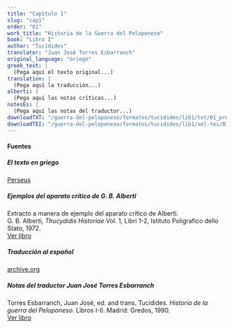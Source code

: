 ```yaml
---
title: "Capítulo 1"
slug: "cap1"
order: "01"
work_title: "Historia de la Guerra del Peloponeso"
book: "Libro I"
author: "Tucídides"
translator: "Juan José Torres Esbarranch"
original_language: "Griego"
greek_text: |
  (Pega aquí el texto original...)
translation: |
  (Pega aquí la traducción...)
alberti: |
  (Pega aquí las notas críticas...)
notesEs: |
  (Pega aquí las notas del traductor...)
downloadTXT: "/guerra-del-peloponeso/formatos/tucidides/lib1/txt/01_prologo-cap-1.txt"
downloadTEI: "/guerra-del-peloponeso/formatos/tucidides/lib1/xml-tei/01_prologo-cap-1.xml"
---
```


#### Fuentes

##### El texto en griego

[Perseus](https://scaife.perseus.org/reader/urn:cts:greekLit:tlg0003.tlg001.perseus-grc2:1.1.1-1.1.3)

##### Ejemplos del aparato crítico de G. B. Alberti  
Extracto a manera de ejemplo del aparato crítico de Alberti.  
G. B. Alberti, _Thucydidis Historiae_ Vol. 1, Libri 1-2, Istituto Poligrafico dello Stato, 1972.  
[Ver libro](https://archive.org/details/thucydidis-historiae-vol.-i-libri-i-ii/)

##### Traducción al español  
[archive.org](https://archive.org/details/tucidides.-historia-de-la-guerra-del-peloponeso-1.-libros-i-ii-g-1990/)

##### Notas del traductor Juan José Torres Esbarranch  
Torres Esbarranch, Juan José, ed. and trans. Tucídides. _Historia de la guerra del Peloponeso_. Libros I-II. Madrid: Gredos, 1990.  
[Ver libro](https://archive.org/details/tucidides.-historia-de-la-guerra-del-peloponeso-1.-libros-i-ii-g-1990/)
